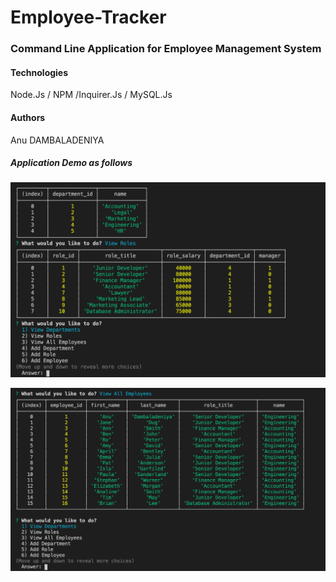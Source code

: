 # Employee-Tracker

### Command Line Application for Employee Management System

#### Technologies

Node.Js / NPM /Inquirer.Js / MySQL.Js

#### Authors

Anu DAMBALADENIYA

##### Application Demo as follows

![](screen1.png)

![](screen2.png)
